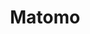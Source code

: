 ---
draft: false
title: Matomo
content:
  id: matomo
  name: Matomo
  website: https://matomo.org/
  short_description: Matomo is a full-featured PHP MySQL software program that you download and install on your own webserver
---